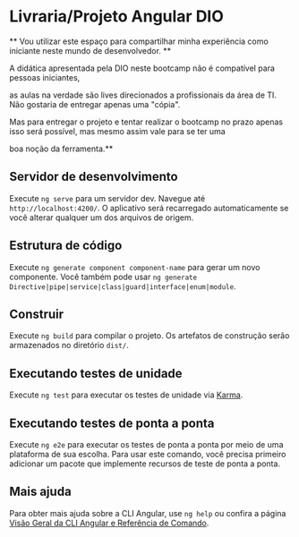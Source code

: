 # Livraria/Projeto Angular DIO

 ** Vou utilizar este espaço para compartilhar minha experiência como iniciante neste mundo de desenvolvedor. **

A didática apresentada pela DIO neste bootcamp não é compatível para pessoas iniciantes, 

as aulas na verdade são lives direcionados a profissionais da área de TI. Não gostaria de entregar apenas uma "cópia". 

Mas para entregar o projeto e tentar realizar o bootcamp no prazo apenas isso será possível, mas mesmo assim vale para se ter uma 

boa noção da ferramenta.**


## Servidor de desenvolvimento

Execute `ng serve` para um servidor dev. Navegue até `http://localhost:4200/`. O aplicativo será recarregado automaticamente se você alterar qualquer um dos arquivos de origem.

## Estrutura de código

Execute `ng generate component component-name` para gerar um novo componente. Você também pode usar `ng generate Directive|pipe|service|class|guard|interface|enum|module`.

## Construir

Execute `ng build` para compilar o projeto. Os artefatos de construção serão armazenados no diretório `dist/`.

## Executando testes de unidade

Execute `ng test` para executar os testes de unidade via [Karma](https://karma-runner.github.io).

## Executando testes de ponta a ponta

Execute `ng e2e` para executar os testes de ponta a ponta por meio de uma plataforma de sua escolha. Para usar este comando, você precisa primeiro adicionar um pacote que implemente recursos de teste de ponta a ponta.

## Mais ajuda

Para obter mais ajuda sobre a CLI Angular, use `ng help` ou confira a página [Visão Geral da CLI Angular e Referência de Comando](https://angular.io/cli).
